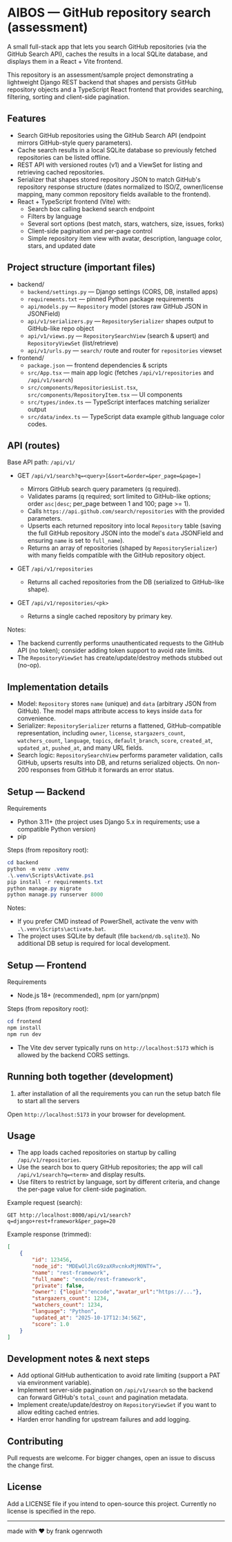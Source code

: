  # AIBOS — GitHub repository search (assessment)

 A small full-stack app that lets you search GitHub repositories (via the GitHub Search API), caches the results in a local SQLite database, and displays them in a React + Vite frontend.

 This repository is an assessment/sample project demonstrating a lightweight Django REST backend that shapes and persists GitHub repository objects and a TypeScript React frontend that provides searching, filtering, sorting and client-side pagination.

 ## Features
 - Search GitHub repositories using the GitHub Search API (endpoint mirrors GitHub-style query parameters).
 - Cache search results in a local SQLite database so previously fetched repositories can be listed offline.
 - REST API with versioned routes (v1) and a ViewSet for listing and retrieving cached repositories.
 - Serializer that shapes stored repository JSON to match GitHub's repository response structure (dates normalized to ISO/Z, owner/license mapping, many common repository fields available to the frontend).
 - React + TypeScript frontend (Vite) with:
	 - Search box calling backend search endpoint
	 - Filters by language
	 - Several sort options (best match, stars, watchers, size, issues, forks)
	 - Client-side pagination and per-page control
	 - Simple repository item view with avatar, description, language color, stars, and updated date

 ## Project structure (important files)
 - backend/
	 - `backend/settings.py` — Django settings (CORS, DB, installed apps)
	 - `requirements.txt` — pinned Python package requirements
	 - `api/models.py` — `Repository` model (stores raw GitHub JSON in JSONField)
	 - `api/v1/serializers.py` — `RepositorySerializer` shapes output to GitHub-like repo object
	 - `api/v1/views.py` — `RepositorySearchView` (search & upsert) and `RepositoryViewSet` (list/retrieve)
	 - `api/v1/urls.py` — `search/` route and router for `repositories` viewset
 - frontend/
	 - `package.json` — frontend dependencies & scripts
	 - `src/App.tsx` — main app logic (fetches `/api/v1/repositories` and `/api/v1/search`)
	 - `src/components/RepositoriesList.tsx`, `src/components/RepositoryItem.tsx` — UI components
	 - `src/types/index.ts` — TypeScript interfaces matching serializer output
	 - `src/data/index.ts` — TypeScript data example github language color codes.

 ## API (routes)
 Base API path: `/api/v1/`

 - GET `/api/v1/search?q=<query>[&sort=&order=&per_page=&page=]`
	 - Mirrors GitHub search query parameters (q required).
	 - Validates params (q required; sort limited to GitHub-like options; order `asc|desc`; per_page between 1 and 100; page >= 1).
	 - Calls `https://api.github.com/search/repositories` with the provided parameters.
	 - Upserts each returned repository into local `Repository` table (saving the full GitHub repository JSON into the model's `data` JSONField and ensuring `name` is set to `full_name`).
	 - Returns an array of repositories (shaped by `RepositorySerializer`) with many fields compatible with the GitHub repository object.

 - GET `/api/v1/repositories`
	 - Returns all cached repositories from the DB (serialized to GitHub-like shape).

 - GET `/api/v1/repositories/<pk>`
	 - Returns a single cached repository by primary key.

 Notes:
 - The backend currently performs unauthenticated requests to the GitHub API (no token); consider adding token support to avoid rate limits.
 - The `RepositoryViewSet` has create/update/destroy methods stubbed out (no-op).

 ## Implementation details
 - Model: `Repository` stores `name` (unique) and `data` (arbitrary JSON from GitHub). The model maps attribute access to keys inside `data` for convenience.
 - Serializer: `RepositorySerializer` returns a flattened, GitHub-compatible representation, including `owner`, `license`, `stargazers_count`, `watchers_count`, `language`, `topics`, `default_branch`, `score`, `created_at`, `updated_at`, `pushed_at`, and many URL fields.
 - Search logic: `RepositorySearchView` performs parameter validation, calls GitHub, upserts results into DB, and returns serialized objects. On non-200 responses from GitHub it forwards an error status.

 ## Setup — Backend
 Requirements
 - Python 3.11+ (the project uses Django 5.x in requirements; use a compatible Python version)
 - pip

 Steps (from repository root):

 ```powershell
 cd backend
 python -m venv .venv
 .\.venv\Scripts\Activate.ps1
 pip install -r requirements.txt
 python manage.py migrate
 python manage.py runserver 8000
 ```

 Notes:
 - If you prefer CMD instead of PowerShell, activate the venv with `.\.venv\Scripts\activate.bat`.
 - The project uses SQLite by default (file `backend/db.sqlite3`). No additional DB setup is required for local development.


 ## Setup — Frontend
 Requirements
 - Node.js 18+ (recommended), npm (or yarn/pnpm)

 Steps (from repository root):

 ```powershell
 cd frontend
 npm install
 npm run dev
 ```

 - The Vite dev server typically runs on `http://localhost:5173` which is allowed by the backend CORS settings.

 ## Running both together (development)
 1. after installation of all the requirements you can run the setup batch file to start all the servers

 Open `http://localhost:5173` in your browser for development.

 ## Usage
 - The app loads cached repositories on startup by calling `/api/v1/repositories`.
 - Use the search box to query GitHub repositories; the app will call `/api/v1/search?q=<term>` and display results.
 - Use filters to restrict by language, sort by different criteria, and change the per-page value for client-side pagination.

 Example request (search):
 ```http
 GET http://localhost:8000/api/v1/search?q=django+rest+framework&per_page=20
 ```

 Example response (trimmed):
 ```json
 [
	 {
		 "id": 123456,
		 "node_id": "MDEwOlJlcG9zaXRvcnkxMjM0NTY=",
		 "name": "rest-framework",
		 "full_name": "encode/rest-framework",
		 "private": false,
		 "owner": {"login":"encode","avatar_url":"https://..."},
		 "stargazers_count": 1234,
		 "watchers_count": 1234,
		 "language": "Python",
		 "updated_at": "2025-10-17T12:34:56Z",
		 "score": 1.0
	 }
 ]
 ```

 ## Development notes & next steps
 - Add optional GitHub authentication to avoid rate limiting (support a PAT via environment variable).
 - Implement server-side pagination on `/api/v1/search` so the backend can forward GitHub's `total_count` and pagination metadata.
 - Implement create/update/destroy on `RepositoryViewSet` if you want to allow editing cached entries.
 - Harden error handling for upstream failures and add logging.

 ## Contributing
 Pull requests are welcome. For bigger changes, open an issue to discuss the change first.

 ## License
 Add a LICENSE file if you intend to open-source this project. Currently no license is specified in the repo.

 ---
 made with ❤️ by frank ogenrwoth